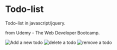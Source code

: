 # Todo-list

Todo-list in javascript/jquery.

from Udemy - The Web Developer Bootcamp.

![Add a new todo](img/1.png)
![delete a todo](img/2.png)
![remove a todo](img/3.png)
